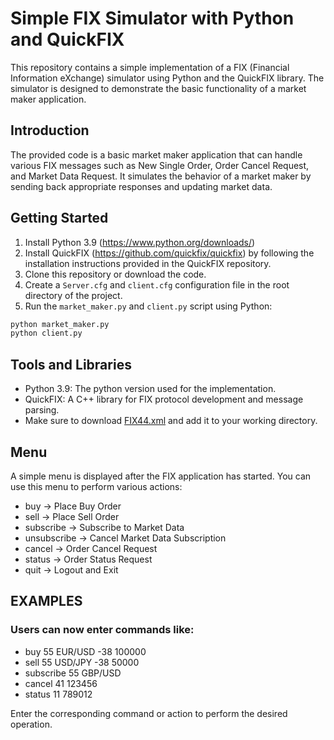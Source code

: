 # Simple FIX Simulator with Python and QuickFIX

This repository contains a simple implementation of a FIX (Financial Information eXchange) simulator using Python and the QuickFIX library. The simulator is designed to demonstrate the basic functionality of a market maker application.

## Introduction

The provided code is a basic market maker application that can handle various FIX messages such as New Single Order, Order Cancel Request, and Market Data Request. It simulates the behavior of a market maker by sending back appropriate responses and updating market data.

## Getting Started

1. Install Python 3.9 (https://www.python.org/downloads/)
2. Install QuickFIX (https://github.com/quickfix/quickfix) by following the installation instructions provided in the QuickFIX repository.
3. Clone this repository or download the code.
4. Create a `Server.cfg` and `client.cfg` configuration file in the root directory of the project. 
5. Run the `market_maker.py` and `client.py` script using Python:

```bash
python market_maker.py
python client.py
```

## Tools and Libraries

- Python 3.9: The python version used for the implementation.
- QuickFIX: A C++ library for FIX protocol development and message parsing.
- Make sure to download [FIX44.xml](https://github.com/quickfix/quickfix/blob/master/spec/FIX44.xml) and add it to your working directory.

## Menu

A simple menu is displayed after the FIX application has started. You can use this menu to perform various actions:

- buy -> Place Buy Order
- sell -> Place Sell Order
- subscribe -> Subscribe to Market Data
- unsubscribe -> Cancel Market Data Subscription
- cancel -> Order Cancel Request
- status -> Order Status Request
- quit -> Logout and Exit

## EXAMPLES

### Users can now enter commands like:

- buy 55 EUR/USD -38 100000
- sell 55 USD/JPY -38 50000
- subscribe 55 GBP/USD
- cancel 41 123456 
- status 11 789012 

Enter the corresponding command or action to perform the desired operation.

